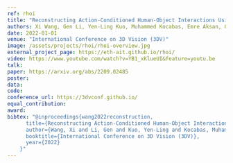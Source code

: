```yaml
---
ref: rhoi
title: "Reconstructing Action-Conditioned Human-Object Interactions Using Commonsense Knowledge Priors"
authors: Xi Wang, Gen Li, Yen-Ling Kuo, Muhammed Kocabas, Emre Aksan, Otmar Hilliges
date: 2022-01-01
venue: "International Conference on 3D Vision (3DV)"
image: /assets/projects/rhoi/rhoi-overview.jpg
external_project_page: https://eth-ait.github.io/rhoi/
video: https://www.youtube.com/watch?v=YB1_xKlueUI&feature=youtu.be
talk: 
paper: https://arxiv.org/abs/2209.02485
poster: 
data: 
code: 
conference_url: https://3dvconf.github.io/
equal_contribution: 
award: 
bibtex: "@inproceedings{wang2022reconstruction,
      title={Reconstructing Action-Conditioned Human-Object Interactions Using Commonsense Knowledge Priors},
      author={Wang, Xi and Li, Gen and Kuo, Yen-Ling and Kocabas, Muhammed and Aksan, Emre and Hilliges, Otmar},
      booktitle={International Conference on 3D Vision (3DV)},
      year={2022}
    }"
---
```

